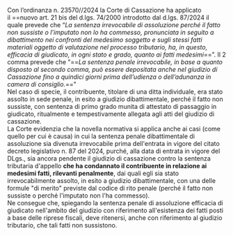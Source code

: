 Con l’ordinanza n. 23570//2024 la Corte di Cassazione ha applicato il ==nuovo art. 21 bis del d.lgs. 74/2000 introdotto dal d.lgs. 87/2024 il quale prevede che “_La sentenza irrevocabile di assoluzione perché il fatto non sussiste o l’imputato non lo ha commesso, pronunciata in seguito a dibattimento nei confronti del medesimo soggetto e sugli stessi fatti materiali oggetto di valutazione nel processo tributario, ha, in questo, efficacia di giudicato, in ogni stato e grado, quanto ai fatti medesimi_==”. 
Il 2 comma prevede che "==_La sentenza penale irrevocabile, in base a quanto disposto al secondo comma, può essere depositata anche nel giudizio di Cassazione fino a quindici giorni prima dell’udienza o dell’adunanza in camera di consiglio._=="  
Nel caso di specie, il contribuente, titolare di una ditta individuale, era stato assolto in sede penale, in esito a giudizio dibattimentale, perché il fatto non sussiste, con sentenza di primo grado munita di attestato di passaggio in giudicato, ritualmente e tempestivamente allegata agli atti del giudizio di cassazione.  
La Corte evidenzia che la novella normativa si applica anche ai casi (come quello per cui è causa) in cui la sentenza penale dibattimentale di assoluzione sia divenuta irrevocabile prima dell'entrata in vigore del citato decreto legislativo n. 87 del 2024, purché, alla data di entrata in vigore del DLgs., sia ancora pendente il giudizio di cassazione contro la sentenza tributaria d'appello **che ha condannato il contribuente in relazione ai medesimi fatti, rilevanti penalmente**, dai quali egli sia stato irrevocabilmente assolto, in esito a giudizio dibattimentale, con una delle formule "di merito" previste dal codice di rito penale (perché il fatto non sussiste o perché l'imputato non l'ha commesso).  
Ne consegue che, spiegando la sentenza penale di assoluzione efficacia di giudicato nell'ambito del giudizio con riferimento all'esistenza dei fatti posti a base delle riprese fiscali, deve ritenersi, anche con riferimento al giudizio tributario, che tali fatti non sussistono.